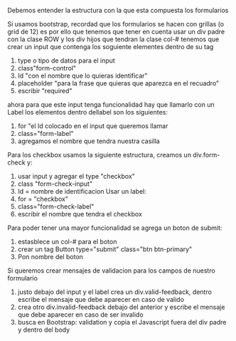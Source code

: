 Debemos entender la estructura con la que esta compuesta los formularios

Si usamos bootstrap, recordad que los formularios se hacen con grillas (o grid de 12)
es por ello que tenemos que tener en cuenta usar un div padre con la clase ROW 
y los div hijos que tendran la clase col-# 
tenemos que crear un input que contenga los soguiente elementes dentro de su tag
1. type o tipo de datos para el input
2. class"form-control"
3. Id "con el nombre que lo quieras identificar"
4. placeholder "para la frase que quieras que aparezca en el recuadro"
5. escribir "required"

ahora para que este input tenga funcionalidad hay que llamarlo con un Label
los elementos dentro dellabel son los siguientes: 

1. for "el Id colocado en el input que queremos llamar
2.  class="form-label" 
3. agregamos el nombre que tendra nuestra casilla

Para los checkbox usamos la siguiente estructura, creamos un div.form-check y: 
1. usar input y agregar el type "checkbox"
2. class "form-check-input"
3. Id = nombre de identificacion
Usar un label:
1. for = "checkbox"
2. class="form-check-label"
3. escribir el nombre que tendra el checkbox

Para poder tener una mayor funcionalidad se agrega un boton de submit: 
1. estasblece un col-# para el boton
2. crear un tag Button type="submit" class="btn btn-primary"
3. Pon nombre del boton

Si queremos crear mensajes de validacion para los campos de nuestro formulario
1. justo debajo del input y el label crea un div.valid-feedback, dentro escribe el mensaje
    que debe aparecer en caso de valido 
2. crea otro div.invalid-feedback debajo del anterior y escribe el mensaje que debe aparecer 
    en caso de ser invalido 
3.  busca en Bootstrap: validation y copia el Javascript fuera del div padre y dentro del body

